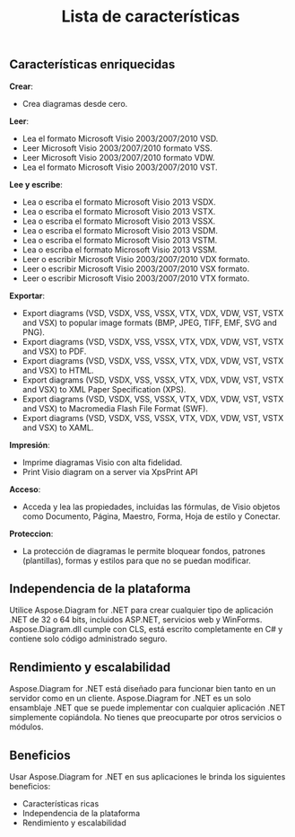 ﻿---
title: Lista de características
type: docs
weight: 20
url: /es/net/feature-list/
description: Esta página describe la lista de funciones de la biblioteca Aspose.Diagram.
---
## **Características enriquecidas**
**Crear**:

- Crea diagramas desde cero.

**Leer**:

- Lea el formato Microsoft Visio 2003/2007/2010 VSD.
- Leer Microsoft Visio 2003/2007/2010 formato VSS.
- Leer Microsoft Visio 2003/2007/2010 formato VDW.
- Lea el formato Microsoft Visio 2003/2007/2010 VST.

**Lee y escribe**:

- Lea o escriba el formato Microsoft Visio 2013 VSDX.
- Lea o escriba el formato Microsoft Visio 2013 VSTX.
- Lea o escriba el formato Microsoft Visio 2013 VSSX.
- Lea o escriba el formato Microsoft Visio 2013 VSDM.
- Lea o escriba el formato Microsoft Visio 2013 VSTM.
- Lea o escriba el formato Microsoft Visio 2013 VSSM.
- Leer o escribir Microsoft Visio 2003/2007/2010 VDX formato.
- Leer o escribir Microsoft Visio 2003/2007/2010 VSX formato.
- Leer o escribir Microsoft Visio 2003/2007/2010 VTX formato.

**Exportar**:

- Export diagrams (VSD, VSDX, VSS, VSSX, VTX, VDX, VDW, VST, VSTX and VSX) to popular image formats (BMP, JPEG, TIFF, EMF, SVG and PNG).
- Export diagrams (VSD, VSDX, VSS, VSSX, VTX, VDX, VDW, VST, VSTX and VSX) to PDF.
- Export diagrams (VSD, VSDX, VSS, VSSX, VTX, VDX, VDW, VST, VSTX and VSX) to HTML.
- Export diagrams (VSD, VSDX, VSS, VSSX, VTX, VDX, VDW, VST, VSTX and VSX) to XML Paper Specification (XPS).
- Export diagrams (VSD, VSDX, VSS, VSSX, VTX, VDX, VDW, VST, VSTX and VSX) to Macromedia Flash File Format (SWF).
- Export diagrams (VSD, VSDX, VSS, VSSX, VTX, VDX, VDW, VST, VSTX and VSX) to XAML.

**Impresión**:

- Imprime diagramas Visio con alta fidelidad.
- Print Visio diagram on a server via XpsPrint API

**Acceso**:

- Acceda y lea las propiedades, incluidas las fórmulas, de Visio objetos como Documento, Página, Maestro, Forma, Hoja de estilo y Conectar.

**Proteccion**:

- La protección de diagramas le permite bloquear fondos, patrones (plantillas), formas y estilos para que no se puedan modificar.
## **Independencia de la plataforma**
Utilice Aspose.Diagram for .NET para crear cualquier tipo de aplicación .NET de 32 o 64 bits, incluidos ASP.NET, servicios web y WinForms. Aspose.Diagram.dll cumple con CLS, está escrito completamente en C# y contiene solo código administrado seguro.
## **Rendimiento y escalabilidad**
Aspose.Diagram for .NET está diseñado para funcionar bien tanto en un servidor como en un cliente. Aspose.Diagram for .NET es un solo ensamblaje .NET que se puede implementar con cualquier aplicación .NET simplemente copiándola. No tienes que preocuparte por otros servicios o módulos.
## **Beneficios**
Usar Aspose.Diagram for .NET en sus aplicaciones le brinda los siguientes beneficios:

- Características ricas
- Independencia de la plataforma
- Rendimiento y escalabilidad
